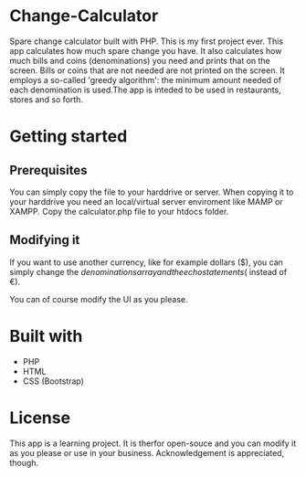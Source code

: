 # Change-Calculator
Spare change calculator built with PHP. This is my first project ever. This app calculates how much spare change you have. It also calculates how much bills and coins (denominations) you need and prints that on the screen. Bills or coins that are not needed are not printed on the screen. It employs a so-called 'greedy algorithm': the minimum amount needed of each denomination is used.The app is inteded to be used in restaurants, stores and so forth.
 # Getting started
 ## Prerequisites
  You can simply copy the file to your harddrive or server. When copying it to your harddrive you need an local/virtual server enviroment like MAMP or XAMPP. Copy the calculator.php file to your htdocs folder. 
 ## Modifying it
  If you want to use another currency, like for example dollars ($),  you can simply change the $denominations array and the echo statements ($ instead of €).
  
  You can of course modify the UI as you please.
  
  # Built with
  * PHP
  * HTML
  * CSS (Bootstrap)
  
  # License
  This app is a learning project. It is therfor open-souce and you can modify it as you please or use in your business. Acknowledgement is appreciated, though. 
  
  


